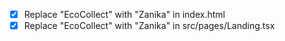 - [x] Replace "EcoCollect" with "Zanika" in index.html
- [x] Replace "EcoCollect" with "Zanika" in src/pages/Landing.tsx
